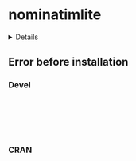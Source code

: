 # nominatimlite

<details>

* Version: 
* GitHub: https://github.com/dieghernan/arcgeocoder
* Source code: NA
* Number of recursive dependencies: 0

</details>

## Error before installation

### Devel

```






```
### CRAN

```






```
